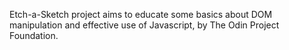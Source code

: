 Etch-a-Sketch project aims to educate some basics about DOM manipulation and effective use of Javascript, by The Odin Project Foundation.
